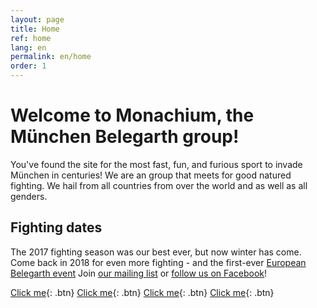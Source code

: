 ```yaml
---
layout: page
title: Home
ref: home
lang: en
permalink: en/home
order: 1
---
```

# Welcome to Monachium, the München Belegarth group!

You've found the site for the most fast, fun, and furious sport to invade München in centuries!
We are an group that meets for good natured fighting.
We hail from all countries from over the world and as well as all genders.

## Fighting dates

The 2017 fighting season was our best ever, but now winter has come.
Come back in 2018 for even more fighting - and the first-ever [European Belegarth event](http://battlevaria.monachium.org/!)
Join [our mailing list](https://groups.google.com/forum/#!forum/belegarth-munich/join) 
or [follow us on Facebook](http://fb.monachium.org/)!

[Click me](http://www.google.com){: .btn} [Click me](http://www.google.com){: .btn} [Click me](http://www.google.com){: .btn} [Click me](http://www.google.com){: .btn}
